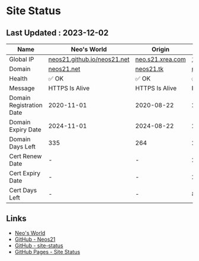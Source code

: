 # Site Status


## Last Updated : 2023-12-02

| Name | Neo's World | Origin | OCI 1 | OCI 2 |
|------|---|---|---|---|
| Global IP                | [neos21.github.io/neos21.net](http://neos21.github.io/neos21.net/) | [neo.s21.xrea.com](http://neo.s21.xrea.com/) | [140.238.56.203](http://140.238.56.203/) | [158.101.130.242](http://158.101.130.242/) |
| Domain                   | [neos21.net](https://neos21.net/) | [neos21.tk](https://neos21.tk/) | [neos21-oci.cf](https://neos21-oci.cf/) | [app.neos21.net](https://app.neos21.net/) |
| Health                   | ✅ OK | ✅ OK | ✅ OK | ✅ OK |
| Message                  | HTTPS Is Alive | HTTPS Is Alive | HTTPS Is Alive | HTTPS Is Alive |
| Domain Registration Date | 2020-11-01 | 2020-08-22 | 2020-08-22 | 2020-07-24 |
| Domain Expiry Date       | 2024-11-01 | 2024-08-22 | 2024-08-22 | 2099-07-24 |
| Domain Days Left         | 335 | 264 | 264 | 27628 |
| Cert Renew Date          | - | - | 2023-12-01 | 2023-12-01 |
| Cert Expiry Date         | - | - | 2024-02-28 | 2024-02-28 |
| Cert Days Left           | - | - | 88 | 88 |


## Links

- [Neo's World](https://neos21.net/)
- [GitHub - Neos21](https://github.com/Neos21/)
- [GitHub - site-status](https://github.com/Neos21/site-status)
- [GitHub Pages - Site Status](https://neos21.github.io/site-status/)
